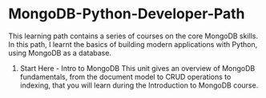 # MongoDB-Python-Developer-Path

This learning path contains a series of courses on the core MongoDB skills. In this path, I learnt the basics of building modern applications with Python, using MongoDB as a database.

1. Start Here - Intro to MongoDB
    This unit gives an overview of MongoDB fundamentals, from the document model to CRUD operations to indexing, that you will learn during the Introduction to MongoDB course.
